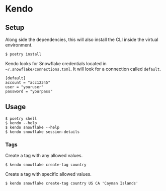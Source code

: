 # Kendo


## Setup

Along side the dependencies, this will also install the CLI inside the virtual environment.
```
$ poetry install
```

Kendo looks for Snowflake credentials located in `~/.snowflake/connections.toml`. It will look for a connection called `default`.
```
[default]
account = "acc12345"
user = "youruser"
password = "yourpass"
```

## Usage

```
$ poetry shell
$ kendo --help
$ kendo snowflake --help
$ kendo snowflake session-details
```


### Tags
Create a tag with any allowed values.
```
$ kendo snowflake create-tag country
```

Create a tag with specific allowed values.
```
$ kendo snowflake create-tag country US CA 'Cayman Islands'
```
